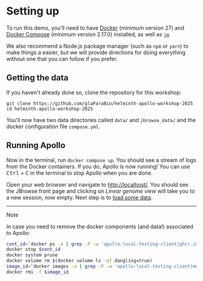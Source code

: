 # Setting up

To run this demo, you'll need to have
[Docker](//docs.docker.com/engine/install/) (minimum version 27) and
[Docker Compose](//docs.docker.com/compose/install/) (minimum version 2.17.0)
installed, as well as [`jq`](https://jqlang.github.io/jq/).

We also recommend a Node.js package manager (such as `npm` or `yarn`) to make
things a easier, but we will provide directions for doing everything without one
that you can follow if you prefer.

## Getting the data

If you haven't already done so, clone the repository for this workshop:

```
git clone https://github.com/glaParaBio/helminth-apollo-workshop-2025
cd helminth-apollo-workshop-2025
```

You'll now have two data directories called `data/` and `jbrowse_data/` and the
docker configuration file `compose.yml`.

## Running Apollo

Now in the terminal, run `docker compose up`. You should see a stream of logs
from the Docker containers. If you do, Apollo is now running! You can use
<kbd>Ctrl</kbd> + <kbd>C</kbd> in the terminal to stop Apollo when you are done.

Open your web browser and navigate to [http://localhost/](http://localhost/).
You should see the JBrowse front page and clicking on *Linear genome view* will
take you to a new session, now empty. Next step is to [load some data](02-loading-data.md).

---

> [!NOTE]
> In case you need to remove the docker components (and data!) associated to Apollo:

```sh
cont_id=`docker ps -a | grep -P -w 'apollo-local-testing-client|ghcr.io/gmod/apollo-collaboration-server|mongo:7' | cut -f 1 -d ' '`
docker stop $cont_id
docker system prune
docker volume rm $(docker volume ls -qf dangling=true)
image_id=`docker images -a | grep -P -w 'apollo-local-testing-client|mongo|ghcr.io/gmod/apollo-collaboration-server' | awk '{print $3}'`
docker rmi -f $image_id
```
